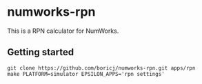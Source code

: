 # numworks-rpn

This is a RPN calculator for NumWorks.

## Getting started

```
git clone https://github.com/boricj/numworks-rpn.git apps/rpn
make PLATFORM=simulator EPSILON_APPS='rpn settings'
```
